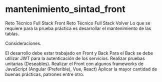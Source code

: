 # mantenimiento_sintad_front
Reto Técnico Full Stack Front
Reto Técnico Full Stack Volver Lo que se requiere para la prueba práctica es desarrollar el mantenimiento de las tablas.

Consideraciones.

El desarrollo debe estar trabajado en Front y Back
Para el Back se debe utilizar JWT para la autenticación de los servicios.
Realizar pruebas unitarias (Deseables).
Realizar el Front con algunos frameworks de JavaScript (Angular (Preferible), Vue, React)
Aplicar la mayor cantidad de buenas prácticas, patrones entre otro.
